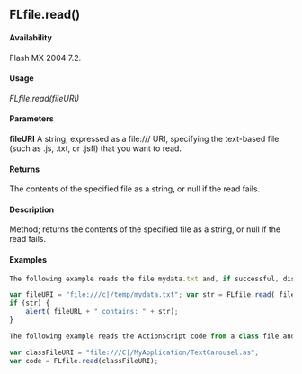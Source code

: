 ## FLfile.read()

#### Availability

Flash MX 2004 7.2.

#### Usage

*FLfile.read(fileURI)*

#### Parameters

**fileURI** A string, expressed as a file:/// URI, specifying the text-based file (such as .js, .txt, or .jsfl) that you want to read.

#### Returns

The contents of the specified file as a string, or null if the read fails.

#### Description

Method; returns the contents of the specified file as a string, or null if the read fails.

#### Examples

```javascript
The following example reads the file mydata.txt and, if successful, displays an alert box with the contents of the file.

var fileURI = "file:///c|/temp/mydata.txt"; var str = FLfile.read( fileURI);
if (str) {
    alert( fileURL + " contains: " + str);
}

The following example reads the ActionScript code from a class file and stores it in the code variable:

var classFileURI = "file:///C|/MyApplication/TextCarousel.as"; 
var code = FLfile.read(classFileURI);

```